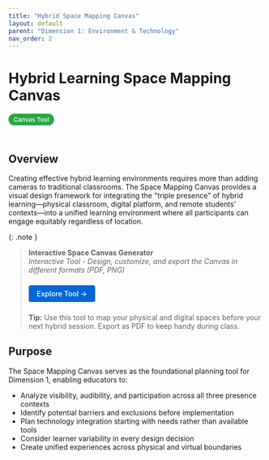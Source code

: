 ```yaml
---
title: "Hybrid Space Mapping Canvas"
layout: default
parent: "Dimension 1: Environment & Technology"
nav_order: 2
---
```


# Hybrid Learning Space Mapping Canvas

<span style="background: #28a745; color: white; padding: 4px 10px; border-radius: 16px; font-size: 12px; font-weight: 500; white-space: nowrap; display: inline-block; margin-bottom: 24px;">Canvas Tool</span>

## Overview
Creating effective hybrid learning environments requires more than adding cameras to traditional classrooms. The Space Mapping Canvas provides a visual design framework for integrating the "triple presence" of hybrid learning—physical classroom, digital platform, and remote students' contexts—into a unified learning environment where all participants can engage equitably regardless of location.



{: .note }
> **Interactive Space Canvas Generator**  
> *Interactive Tool - Design, customize, and export the Canvas in different formats (PDF, PNG)*
>
> <a href="{{ '/assets/tools/hybrid-learning-space-mapping-canvas.html' | relative_url }}" style="display: inline-block; background: #0366d6; color: white; padding: 8px 16px; text-decoration: none; border-radius: 4px; font-weight: 500; margin: 8px 0; font-size: 14px;">
> Explore Tool →
> </a>
>
> **Tip:** Use this tool to map your physical and digital spaces before your next hybrid session. Export as PDF to keep handy during class.

## Purpose
The Space Mapping Canvas serves as the foundational planning tool for Dimension 1, enabling educators to:

- Analyze visibility, audibility, and participation across all three presence contexts
- Identify potential barriers and exclusions before implementation
- Plan technology integration starting with needs rather than available tools
- Consider learner variability in every design decision
- Create unified experiences across physical and virtual boundaries
